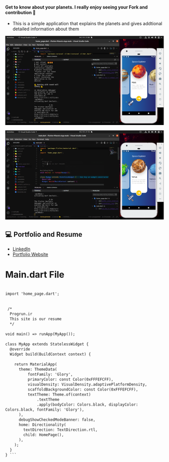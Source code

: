 #### Get to know about your planets. I really enjoy seeing your Fork and contribution :rocket:

*  This is a simple application that explains the planets and gives addtional detailed information about them

![(1)](https://github.com/Joamofa1/PlanetsEducationApp/blob/main/Screens/Screen.png)

![(2)](https://github.com/Joamofa1/PlanetsEducationApp/blob/main/Screens/screen2.png)


## :computer: Portfolio and Resume
* [LinkedIn](https://www.linkedin.com/in/justice-ohene-amofa-349b44173/)
* [Portfolio Website](https://joamofa1.github.io)




# Main.dart File

```import 'package:flutter/material.dart';

import 'home_page.dart';
 

 /* 
  Progrun.ir
  This site is our resume 
  */
 
void main() => runApp(MyApp());

class MyApp extends StatelessWidget {
  @override
  Widget build(BuildContext context) {

    return MaterialApp( 
      theme: ThemeData(
          fontFamily: 'Glory',
          primaryColor: const Color(0xFFFEFCFF), 
          visualDensity: VisualDensity.adaptivePlatformDensity,
          scaffoldBackgroundColor: const Color(0xFFFEFCFF),
          textTheme: Theme.of(context)
              .textTheme
              .apply(bodyColor: Colors.black, displayColor: Colors.black, fontFamily: 'Glory'),
      ),
      debugShowCheckedModeBanner: false,
      home: Directionality(
        textDirection: TextDirection.rtl,
        child: HomePage(),
      ),
    );
  }
} ```
